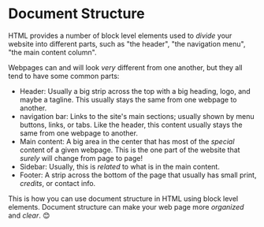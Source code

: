# Document Structure

HTML provides a number of block level elements used to *divide* your website
into different parts, such as "the header", "the navigation menu", "the main content column".

Webpages can and will look *very* different from one another, but they all tend to have some common parts:

- Header: Usually a big strip across the top with a big heading, logo, and maybe a tagline.
  This usually stays the same from one webpage to another.
- navigation bar: Links to the site's main sections; usually shown by menu buttons, links, or tabs.
  Like the header, this content usually stays the same from one webpage to another.
- Main content: A big area in the center that has most of the *special* content of a given webpage.
  This is the one part of the website that *surely* will change from page to page!
- Sidebar: Usually, this is *related* to what is in the main content.
- Footer: A strip across the bottom of the page that usually has small print,
  *credits*, or contact info.

This is how you can use document structure in HTML using block level elements.
Document structure can make your web page more *organized* and *clear*. 😊
